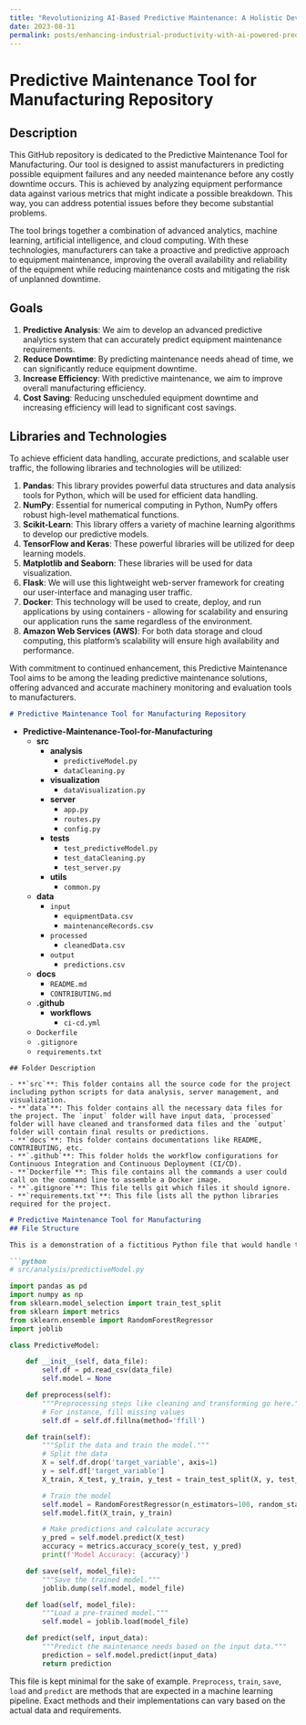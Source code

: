 ```yaml
---
title: "Revolutionizing AI-Based Predictive Maintenance: A Holistic Development Plan for Fabricating and Scaling a High-Performance Data-Driven Tool in Manufacturing"
date: 2023-08-31
permalink: posts/enhancing-industrial-productivity-with-ai-powered-predictive-maintenance-in-manufacturing
---
```


# Predictive Maintenance Tool for Manufacturing Repository

## Description

This GitHub repository is dedicated to the Predictive Maintenance Tool for Manufacturing. Our tool is designed to assist manufacturers in predicting possible equipment failures and any needed maintenance before any costly downtime occurs. This is achieved by analyzing equipment performance data against various metrics that might indicate a possible breakdown. This way, you can address potential issues before they become substantial problems.

The tool brings together a combination of advanced analytics, machine learning, artificial intelligence, and cloud computing. With these technologies, manufacturers can take a proactive and predictive approach to equipment maintenance, improving the overall availability and reliability of the equipment while reducing maintenance costs and mitigating the risk of unplanned downtime.

## Goals

1. **Predictive Analysis**: We aim to develop an advanced predictive analytics system that can accurately predict equipment maintenance requirements.
2. **Reduce Downtime**: By predicting maintenance needs ahead of time, we can significantly reduce equipment downtime.
3. **Increase Efficiency**: With predictive maintenance, we aim to improve overall manufacturing efficiency.
4. **Cost Saving**: Reducing unscheduled equipment downtime and increasing efficiency will lead to significant cost savings.

## Libraries and Technologies

To achieve efficient data handling, accurate predictions, and scalable user traffic, the following libraries and technologies will be utilized:

1. **Pandas**: This library provides powerful data structures and data analysis tools for Python, which will be used for efficient data handling.
2. **NumPy**: Essential for numerical computing in Python, NumPy offers robust high-level mathematical functions.
3. **Scikit-Learn**: This library offers a variety of machine learning algorithms to develop our predictive models.
4. **TensorFlow and Keras**: These powerful libraries will be utilized for deep learning models. 
5. **Matplotlib and Seaborn**: These libraries will be used for data visualization.
6. **Flask**: We will use this lightweight web-server framework for creating our user-interface and managing user traffic.
7. **Docker**: This technology will be used to create, deploy, and run applications by using containers - allowing for scalability and ensuring our application runs the same regardless of the environment.
8. **Amazon Web Services (AWS)**: For both data storage and cloud computing, this platform’s scalability will ensure high availability and performance.

With commitment to continued enhancement, this Predictive Maintenance Tool aims to be among the leading predictive maintenance solutions, offering advanced and accurate machinery monitoring and evaluation tools to manufacturers.

```markdown
# Predictive Maintenance Tool for Manufacturing Repository

```
- **Predictive-Maintenance-Tool-for-Manufacturing**
  - **src**
    - **analysis**
      - `predictiveModel.py`
      - `dataCleaning.py`
    - **visualization**
      - `dataVisualization.py`
    - **server**
      - `app.py`
      - `routes.py`
      - `config.py`
    - **tests**
      - `test_predictiveModel.py`
      - `test_dataCleaning.py`
      - `test_server.py`
    - **utils**
      - `common.py`
  - **data**
    - `input`
      - `equipmentData.csv`
      - `maintenanceRecords.csv`
    - `processed`
      - `cleanedData.csv`
    - `output`
      - `predictions.csv`      
  - **docs**
    - `README.md`
    - `CONTRIBUTING.md`
  - **.github**
    - **workflows**
      - `ci-cd.yml`
  - `Dockerfile`
  - `.gitignore`
  - `requirements.txt`

```
## Folder Description

- **`src`**: This folder contains all the source code for the project including python scripts for data analysis, server management, and visualization.
- **`data`**: This folder contains all the necessary data files for the project. The `input` folder will have input data, `processed` folder will have cleaned and transformed data files and the `output` folder will contain final results or predictions.
- **`docs`**: This folder contains documentations like README, CONTRIBUTING, etc.
- **`.github`**: This folder holds the workflow configurations for Continuous Integration and Continuous Deployment (CI/CD).
- **`Dockerfile`**: This file contains all the commands a user could call on the command line to assemble a Docker image.
- **`.gitignore`**: This file tells git which files it should ignore.
- **`requirements.txt`**: This file lists all the python libraries required for the project.
```


```markdown
# Predictive Maintenance Tool for Manufacturing
## File Structure

This is a demonstration of a fictitious Python file that would handle the logic for the Predictive Maintenance Tool. The filename is `predictiveModel.py` under the folder `src/analysis`.

```python
# src/analysis/predictiveModel.py

import pandas as pd
import numpy as np
from sklearn.model_selection import train_test_split
from sklearn import metrics
from sklearn.ensemble import RandomForestRegressor
import joblib

class PredictiveModel:

    def __init__(self, data_file):
        self.df = pd.read_csv(data_file)
        self.model = None

    def preprocess(self):
        """Preprocessing steps like cleaning and transforming go here."""
        # For instance, fill missing values
        self.df = self.df.fillna(method='ffill')

    def train(self):
        """Split the data and train the model."""
        # Split the data
        X = self.df.drop('target_variable', axis=1)
        y = self.df['target_variable']
        X_train, X_test, y_train, y_test = train_test_split(X, y, test_size=0.3, random_state=42)

        # Train the model
        self.model = RandomForestRegressor(n_estimators=100, random_state=42)
        self.model.fit(X_train, y_train)

        # Make predictions and calculate accuracy
        y_pred = self.model.predict(X_test)
        accuracy = metrics.accuracy_score(y_test, y_pred)
        print(f'Model Accuracy: {accuracy}')

    def save(self, model_file):
        """Save the trained model."""
        joblib.dump(self.model, model_file)

    def load(self, model_file):
        """Load a pre-trained model."""
        self.model = joblib.load(model_file)

    def predict(self, input_data):
        """Predict the maintenance needs based on the input data."""
        prediction = self.model.predict(input_data)
        return prediction
```
This file is kept minimal for the sake of example. `Preprocess`, `train`, `save`, `load` and `predict` are methods that are expected in a machine learning pipeline. Exact methods and their implementations can vary based on the actual data and requirements.
```
